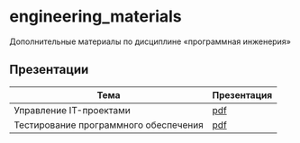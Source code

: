 # engineering_materials

Дополнительные материалы по дисциплине «программная инженерия»

## Презентации

| Тема | Презентация |
|------|-------------|
| Управление IT-проектами | [pdf](Презентации/Управление%20IT-проектами.pdf) |
| Тестирование программного обеспечения | [pdf](Презентации/Тестирование%20программного%20обеспечения.pdf) |
